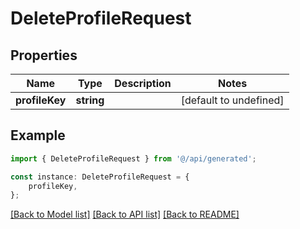 # DeleteProfileRequest


## Properties

Name | Type | Description | Notes
------------ | ------------- | ------------- | -------------
**profileKey** | **string** |  | [default to undefined]

## Example

```typescript
import { DeleteProfileRequest } from '@/api/generated';

const instance: DeleteProfileRequest = {
    profileKey,
};
```

[[Back to Model list]](../README.md#documentation-for-models) [[Back to API list]](../README.md#documentation-for-api-endpoints) [[Back to README]](../README.md)

